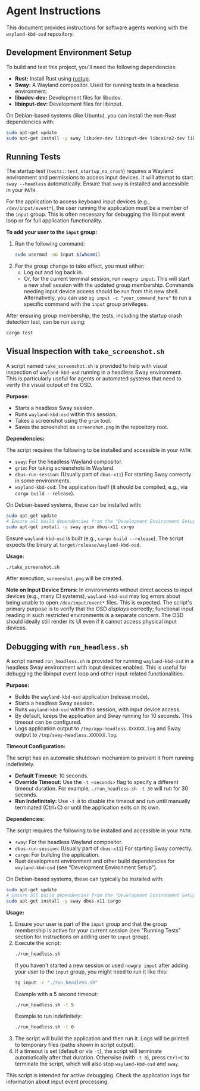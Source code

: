 # Agent Instructions

This document provides instructions for software agents working with the `wayland-kbd-osd` repository.

## Development Environment Setup

To build and test this project, you'll need the following dependencies:

*   **Rust:** Install Rust using [rustup](https://rustup.rs/).
*   **Sway:** A Wayland compositor. Used for running tests in a headless environment.
*   **libudev-dev:** Development files for libudev.
*   **libinput-dev:** Development files for libinput.

On Debian-based systems (like Ubuntu), you can install the non-Rust dependencies with:

```bash
sudo apt-get update
sudo apt-get install -y sway libudev-dev libinput-dev libcairo2-dev libfreetype6-dev libfontconfig1-dev
```

## Running Tests

The startup test (`tests::test_startup_no_crash`) requires a Wayland environment and permissions to access input devices. It will attempt to start `sway --headless` automatically. Ensure that `sway` is installed and accessible in your `PATH`.

For the application to access keyboard input devices (e.g., `/dev/input/event*`), the user running the application must be a member of the `input` group. This is often necessary for debugging the libinput event loop or for full application functionality.

**To add your user to the `input` group:**

1.  Run the following command:
    ```bash
    sudo usermod -aG input $(whoami)
    ```
2.  For the group change to take effect, you must either:
    *   Log out and log back in.
    *   Or, for the current terminal session, run `newgrp input`. This will start a new shell session with the updated group membership. Commands needing input device access should be run from this new shell. Alternatively, you can use `sg input -c "your_command_here"` to run a specific command with the `input` group privileges.

After ensuring group membership, the tests, including the startup crash detection test, can be run using:

```bash
cargo test
```

## Visual Inspection with `take_screenshot.sh`

A script named `take_screenshot.sh` is provided to help with visual inspection of `wayland-kbd-osd` running in a headless Sway environment. This is particularly useful for agents or automated systems that need to verify the visual output of the OSD.

**Purpose:**

*   Starts a headless Sway session.
*   Runs `wayland-kbd-osd` within this session.
*   Takes a screenshot using the `grim` tool.
*   Saves the screenshot as `screenshot.png` in the repository root.

**Dependencies:**

The script requires the following to be installed and accessible in your `PATH`:

*   `sway`: For the headless Wayland compositor.
*   `grim`: For taking screenshots in Wayland.
*   `dbus-run-session`: (Usually part of `dbus-x11`) For starting Sway correctly in some environments.
*   `wayland-kbd-osd`: The application itself (it should be compiled, e.g., via `cargo build --release`).

On Debian-based systems, these can be installed with:
```bash
sudo apt-get update
# Ensure all build dependencies from the "Development Environment Setup" section are also installed for wayland-kbd-osd
sudo apt-get install -y sway grim dbus-x11 cargo
```
Ensure `wayland-kbd-osd` is built (e.g., `cargo build --release`). The script expects the binary at `target/release/wayland-kbd-osd`.

**Usage:**

```bash
./take_screenshot.sh
```

After execution, `screenshot.png` will be created.

**Note on Input Device Errors:**
In environments without direct access to input devices (e.g., many CI systems), `wayland-kbd-osd` may log errors about being unable to open `/dev/input/event*` files. This is expected. The script's primary purpose is to verify that the OSD *displays* correctly; functional input reading in such restricted environments is a separate concern. The OSD should ideally still render its UI even if it cannot access physical input devices.

## Debugging with `run_headless.sh`

A script named `run_headless.sh` is provided for running `wayland-kbd-osd` in a headless Sway environment with input devices enabled. This is useful for debugging the libinput event loop and other input-related functionalities.

**Purpose:**

*   Builds the `wayland-kbd-osd` application (release mode).
*   Starts a headless Sway session.
*   Runs `wayland-kbd-osd` within this session, with input device access.
*   By default, keeps the application and Sway running for 10 seconds. This timeout can be configured.
*   Logs application output to `/tmp/app-headless.XXXXXX.log` and Sway output to `/tmp/sway-headless.XXXXXX.log`.

**Timeout Configuration:**

The script has an automatic shutdown mechanism to prevent it from running indefinitely.

*   **Default Timeout:** 10 seconds.
*   **Override Timeout:** Use the `-t <seconds>` flag to specify a different timeout duration. For example, `./run_headless.sh -t 30` will run for 30 seconds.
*   **Run Indefinitely:** Use `-t 0` to disable the timeout and run until manually terminated (Ctrl+C) or until the application exits on its own.

**Dependencies:**

The script requires the following to be installed and accessible in your `PATH`:

*   `sway`: For the headless Wayland compositor.
*   `dbus-run-session`: (Usually part of `dbus-x11`) For starting Sway correctly.
*   `cargo`: For building the application.
*   Rust development environment and other build dependencies for `wayland-kbd-osd` (see "Development Environment Setup").

On Debian-based systems, these can typically be installed with:
```bash
sudo apt-get update
# Ensure all build dependencies from the "Development Environment Setup" section are also installed
sudo apt-get install -y sway dbus-x11 cargo
```

**Usage:**

1.  Ensure your user is part of the `input` group and that the group membership is active for your current session (see "Running Tests" section for instructions on adding user to `input` group).
2.  Execute the script:
    ```bash
    ./run_headless.sh
    ```
    If you haven't started a new session or used `newgrp input` after adding your user to the `input` group, you might need to run it like this:
    ```bash
    sg input -c "./run_headless.sh"
    ```
    Example with a 5 second timeout:
    ```bash
    ./run_headless.sh -t 5
    ```
    Example to run indefinitely:
    ```bash
    ./run_headless.sh -t 0
    ```
3.  The script will build the application and then run it. Logs will be printed to temporary files (paths shown in script output).
4.  If a timeout is set (default or via `-t`), the script will terminate automatically after that duration. Otherwise (with `-t 0`), press `Ctrl+C` to terminate the script, which will also stop `wayland-kbd-osd` and `sway`.

This script is intended for active debugging. Check the application logs for information about input event processing.